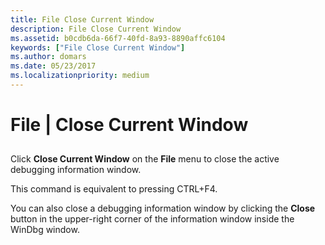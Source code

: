 ```yaml
---
title: File Close Current Window
description: File Close Current Window
ms.assetid: b0cdb6da-66f7-40fd-8a93-8890affc6104
keywords: ["File Close Current Window"]
ms.author: domars
ms.date: 05/23/2017
ms.localizationpriority: medium
---
```


# File | Close Current Window


## <span id="ddk_file_close_current_window_dbg"></span><span id="DDK_FILE_CLOSE_CURRENT_WINDOW_DBG"></span>


Click **Close Current Window** on the **File** menu to close the active debugging information window.

This command is equivalent to pressing CTRL+F4.

You can also close a debugging information window by clicking the **Close** button in the upper-right corner of the information window inside the WinDbg window.

 

 





